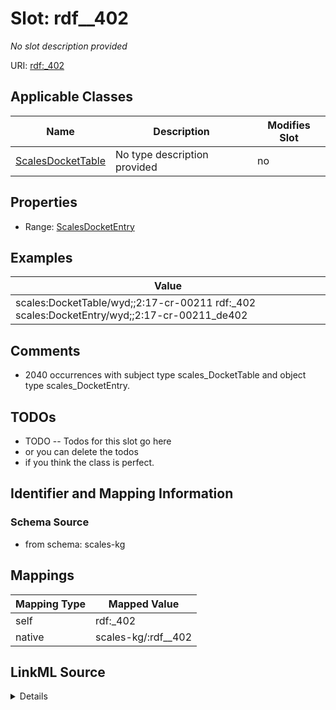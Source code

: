 

# Slot: rdf__402


_No slot description provided_





URI: [rdf:_402](http://www.w3.org/1999/02/22-rdf-syntax-ns#_402)



<!-- no inheritance hierarchy -->





## Applicable Classes

| Name | Description | Modifies Slot |
| --- | --- | --- |
| [ScalesDocketTable](../classes/ScalesDocketTable.md) | No type description provided |  no  |







## Properties

* Range: [ScalesDocketEntry](../classes/ScalesDocketEntry.md)






## Examples

| Value |
| --- |
| scales:DocketTable/wyd;;2:17-cr-00211 rdf:_402 scales:DocketEntry/wyd;;2:17-cr-00211_de402 |

## Comments

* 2040 occurrences with subject type scales_DocketTable and object type scales_DocketEntry.

## TODOs

* TODO -- Todos for this slot go here
* or you can delete the todos
* if you think the class is perfect.

## Identifier and Mapping Information







### Schema Source


* from schema: scales-kg




## Mappings

| Mapping Type | Mapped Value |
| ---  | ---  |
| self | rdf:_402 |
| native | scales-kg/:rdf__402 |




## LinkML Source

<details>
```yaml
name: rdf__402
description: No slot description provided
todos:
- TODO -- Todos for this slot go here
- or you can delete the todos
- if you think the class is perfect.
comments:
- 2040 occurrences with subject type scales_DocketTable and object type scales_DocketEntry.
examples:
- value: scales:DocketTable/wyd;;2:17-cr-00211 rdf:_402 scales:DocketEntry/wyd;;2:17-cr-00211_de402
from_schema: scales-kg
rank: 1000
slot_uri: rdf:_402
alias: rdf__402
domain_of:
- scales_DocketTable
range: scales_DocketEntry

```
</details>